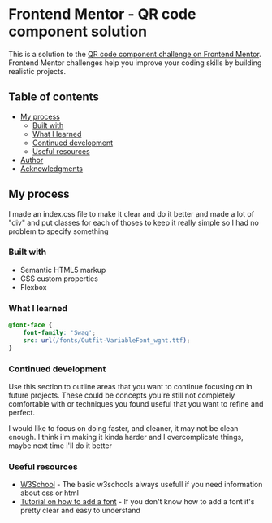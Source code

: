 # Frontend Mentor - QR code component solution

This is a solution to the [QR code component challenge on Frontend Mentor](https://www.frontendmentor.io/challenges/qr-code-component-iux_sIO_H). Frontend Mentor challenges help you improve your coding skills by building realistic projects. 

## Table of contents
- [My process](#my-process)
  - [Built with](#built-with)
  - [What I learned](#what-i-learned)
  - [Continued development](#continued-development)
  - [Useful resources](#useful-resources)
- [Author](#author)
- [Acknowledgments](#acknowledgments)


## My process
I made an index.css file to make it clear and do it better and made a lot of "div" and put classes for each of thoses to keep it really simple so I had no problem to specify something

### Built with

- Semantic HTML5 markup
- CSS custom properties
- Flexbox


### What I learned

```css
@font-face {
    font-family: 'Swag';
    src: url(/fonts/Outfit-VariableFont_wght.ttf);
}

```


### Continued development

Use this section to outline areas that you want to continue focusing on in future projects. These could be concepts you're still not completely comfortable with or techniques you found useful that you want to refine and perfect.

I would like to focus on doing faster, and cleaner, it may not be clean enough. I think i'm making it kinda harder and I overcomplicate things, maybe next time i'll do it better


### Useful resources

- [W3School](https://www.w3schools.com/) - The basic w3schools always usefull if you need information about css or html
- [Tutorial on how to add a font](https://www.youtube.com/watch?v=AAU25Fo4bFY) - If you don't know how to add a font it's pretty clear and easy to understand
